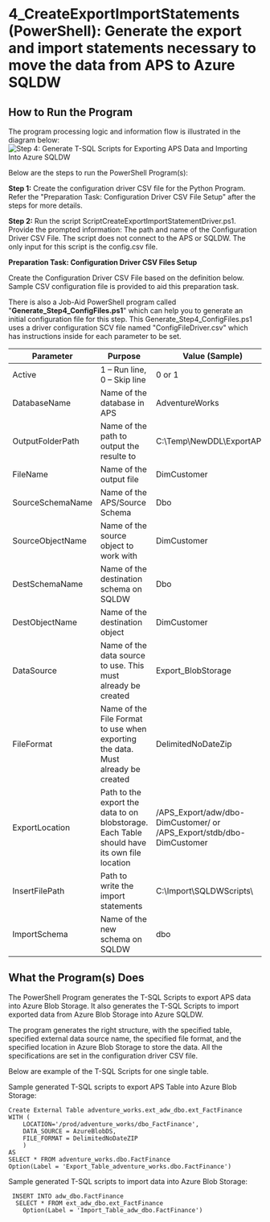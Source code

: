 
# **4_CreateExportImportStatements (PowerShell):** Generate the export and import statements necessary to move the data from APS to Azure SQLDW

## **How to Run the Program** ##

The program processing logic and information flow is illustrated in the diagram below: 
![Step 4: Generate T-SQL Scripts for Exporting APS Data and Importing Into Azure SQLDW](https://i.imgur.com/ifrYS48.jpg)

Below are the steps to run the PowerShell Program(s): 

**Step 1:** Create the configuration driver CSV file for the Python Program.  Refer the "Preparation Task: Configuration Driver CSV File Setup" after the steps for more details.  

**Step 2:** Run the script ScriptCreateExportImportStatementDriver.ps1. Provide the prompted information: The path and name of the Configuration Driver CSV File. The script does not connect to the APS or SQLDW.  The only input for this script is the config.csv file. 


**Preparation Task: Configuration Driver CSV Files Setup**

Create the Configuration Driver CSV File based on the definition below. Sample CSV configuration file is provided to aid this preparation task. 

There is also a Job-Aid PowerShell program called "**Generate_Step4_ConfigFiles.ps1**" which can help you to generate an initial configuration file for this step. This Generate_Step4_ConfigFiles.ps1 uses a driver configuration SCV file named "ConfigFileDriver.csv" which has instructions inside for each parameter to be set. 


| Parameter        | Purpose                                                                                        | Value   (Sample)                                                       |
|------------------|------------------------------------------------------------------------------------------------|------------------------------------------------------------------------|
| Active           | 1 – Run line, 0 – Skip line                                                                    | 0 or 1                                                                 |
| DatabaseName     | Name of the database in APS                                                                    | AdventureWorks                                                         |
| OutputFolderPath | Name of the path to output the resulte to                                                      | C:\Temp\NewDDL\ExportAPS\                                              |
| FileName         | Name of the output file                                                                        | DimCustomer                                                            |
| SourceSchemaName | Name of the APS/Source Schema                                                                  | Dbo                                                                    |
| SourceObjectName | Name of the source object to work with                                                         | DimCustomer                                                            |
| DestSchemaName   | Name of the destination schema on SQLDW                                                        | Dbo                                                                    |
| DestObjectName   | Name of the destination object                                                                 | DimCustomer                                                            |
| DataSource       | Name of the data source to use.    This must already be created                                | Export_BlobStorage                                                     |
| FileFormat       | Name of the File Format to use when exporting the data. Must   already be created              | DelimitedNoDateZip                                                     |
| ExportLocation   | Path to the export the data to on blobstorage.  Each Table should have its own file   location | /APS_Export/adw/dbo-DimCustomer/ or   /APS_Export/stdb/dbo-DimCustomer |
| InsertFilePath   | Path to write the import statements                                                            | C:\Import\SQLDWScripts\                                                |
| ImportSchema     | Name of the new schema on SQLDW                                                                | dbo                                                                    |


## **What the Program(s) Does** ##

The PowerShell Program generates the T-SQL Scripts to export APS data into Azure Blob Storage. It also generates the T-SQL Scripts to import exported data from Azure Blob Storage into Azure SQLDW. 

The program generates the right structure, with the specified table, specified external data source name, the specified file format, and the specified location in Azure Blob Storage to store the data. All the specifications are set in the configuration driver CSV file. 

Below are example of the T-SQL Scripts for one single table.

Sample generated T-SQL scripts to export APS Table into Azure Blob Storage:  
     
    Create External Table adventure_works.ext_adw_dbo.ext_FactFinance
    WITH (
    	LOCATION='/prod/adventure_works/dbo_FactFinance',
    	DATA_SOURCE = AzureBlobDS,
    	FILE_FORMAT = DelimitedNoDateZIP
    	)
    AS 
    SELECT * FROM adventure_works.dbo.FactFinance
    Option(Label = 'Export_Table_adventure_works.dbo.FactFinance')

Sample generated T-SQL scripts to import data into Azure Blob Storage:

     INSERT INTO adw_dbo.FactFinance
      SELECT * FROM ext_adw_dbo.ext_FactFinance
    	Option(Label = 'Import_Table_adw_dbo.FactFinance')


    
    
